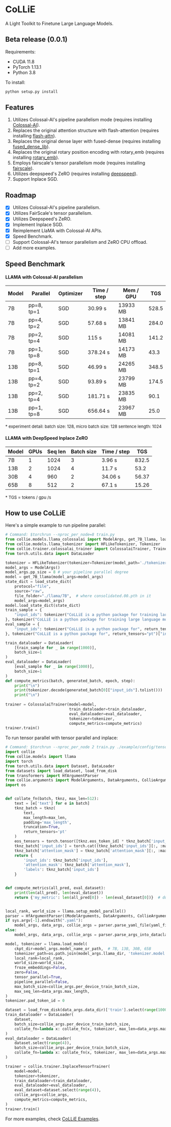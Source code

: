 # CoLLiE

A Light Toolkit to Finetune Large Language Models.

## Beta release (0.0.1)

Requirements:

* CUDA 11.8 
* PyTorch 1.13.1
* Python 3.8

To install:

```bash
python setup.py install
```

## Features

1. Utilizes Colossal-AI's pipeline parallelism mode (requires installing [Colossal-AI](https://github.com/hpcaitech/ColossalAI)).
2. Replaces the original attention structure with flash-attention (requires installing [flash-attn](https://github.com/HazyResearch/flash-attention)).
3. Replaces the original dense layer with fused-dense (requires installing [fused_dense_lib](https://github.com/HazyResearch/flash-attention/tree/main/csrc/fused_dense_lib)).
4. Replaces the original rotary position encoding with rotary_emb (requires installing [rotary_emb](https://github.com/HazyResearch/flash-attention/tree/main/csrc/rotary)).
5. Employs fairscale's tensor parallelism mode (requires installing [fairscale](https://github.com/facebookresearch/fairscale)).
6. Utilizes deepspeed's ZeRO (requires installing [deepspeed](https://github.com/microsoft/DeepSpeed)).
7. Support Inplace SGD.

## Roadmap

+ [x] Utilizes Colossal-AI's pipeline parallelism.
+ [x] Utilizes FairScale's tensor parallelism.
+ [x] Utilizes Deepspeed's ZeRO.
+ [x] Implement Inplace SGD.
+ [x] Reimplement LlaMA with Colossal-AI APIs.
+ [x] Speed Benchmark.
+ [ ] Support Colossal-AI's tensor parallelism and ZeRO CPU offload.
+ [ ] Add more examples.

## Speed Benchmark

#### LLAMA with Colossal-AI parallelism

| Model | Parallel   | Optimizer | Time / step | Mem / GPU | TGS   |
| ----- | ---------- | --------- | ----------- | --------- | ----- |
| 7B    | pp=8, tp=1 | SGD       | 30.99 s     | 13933 MB  | 528.5 |
| 7B    | pp=4, tp=2 | SGD       | 57.68 s     | 13841 MB  | 284.0 |
| 7B    | pp=2, tp=4 | SGD       | 115 s       | 14081 MB  | 141.2 |
| 7B    | pp=1, tp=8 | SGD       | 378.24 s    | 14173 MB  | 43.3  |
| 13B   | pp=8, tp=1 | SGD       | 46.99 s     | 24265 MB  | 348.5 |
| 13B   | pp=4, tp=2 | SGD       | 93.89 s     | 23799 MB  | 174.5 |
| 13B   | pp=2, tp=4 | SGD       | 181.71 s    | 23835 MB  | 90.1  |
| 13B   | pp=1, tp=8 | SGD       | 656.64 s    | 23967 MB  | 25.0  |

<font size=2>* experiment detail: batch size: 128, micro batch size: 128 sentence length: 1024</font>

#### LLAMA with DeepSpeed Inplace ZeRO

| Model | GPUs | Seq len | Batch size | Time / step | TGS   |
| ----- | ---- | ------- | ---------- | ----------- | ----- |
| 7B    | 1    | 1024    | 3          | 3.96 s      | 832.5 |
| 13B   | 2    | 1024    | 4          | 11.7 s      | 53.2  |
| 30B   | 4    | 960     | 2          | 34.06 s     | 56.37 |
| 65B   | 8    | 512     | 2          | 67.1 s      | 15.26 |

<font size=2>* TGS = tokens / gpu /s</font>

## How to use CoLLiE

Here's a simple example to run pipeline parallel:

```python
# Command: $torchrun --nproc_per_node=8 train.py
from collie.models.llama_colossalai import ModelArgs, get_7B_llama, load_state_dict
from collie.models.llama_tokenizer import HFLikeTokenizer, Tokenizer
from collie.trainer.colossalai_trainer import ColossalaiTrainer, TrainerArgs
from torch.utils.data import DataLoader

tokenizer = HFLikeTokenizer(tokenizer=Tokenizer(model_path='./tokenizer.model'))
model_args = ModelArgs()
model_args.pp_size = 8 # your pipeline parallel degree
model = get_7B_llama(model_args=model_args)
state_dict = load_state_dict(
    protocol="file", 
    source="raw", 
    file_folder="./llama/7B",  # where consolidated.00.pth in it
    model_args=model_args)
model.load_state_dict(state_dict)
train_sample = {
    "input_ids": tokenizer("CoLLiE is a python package for training large language models", return_tensors="pt")["input_ids"].long()
}, tokenizer("CoLLiE is a python package for training large language models", return_tensors="pt")["input_ids"].long()
eval_sample = {
    "input_ids": tokenizer("CoLLiE is a python package for", return_tensors="pt")["input_ids"].long()
}, tokenizer("CoLLiE is a python package for", return_tensors="pt")["input_ids"].long()

train_dataloader = DataLoader(
    [train_sample for _ in range(1000)],
    batch_size=1
)
eval_dataloader = DataLoader(
    [eval_sample for _ in range(1000)],
    batch_size=1
)
def compute_metrics(batch, generated_batch, epoch, step):
    print("\n")
    print(tokenizer.decode(generated_batch[0]["input_ids"].tolist()))
    print("\n")
    
trainer = ColossalaiTrainer(model=model,
                            train_dataloader=train_dataloader,
                            eval_dataloader=eval_dataloader,
                            tokenizer=tokenizer,
                            compute_metrics=compute_metrics)
trainer.train()
```

To run tensor parallel with tensor parallel and inplace:

```python
# Command: $torchrun --nproc_per_node 2 train.py ./example/config/tensor_args.yaml
import collie
from collie.models import llama
import torch
from torch.utils.data import Dataset, DataLoader
from datasets import load_dataset, load_from_disk
from transformers import HfArgumentParser
from collie.arguments import ModelArguments, DataArguments, CollieArguments
import os


def collate_fn(batch, tknz, max_len=512):
    text = [e['text'] for e in batch]
    tknz_batch = tknz(
        text,
        max_length=max_len,
        padding='max_length',
        truncation=True,
        return_tensors='pt'
    )
    eos_tensors = torch.tensor([tknz.eos_token_id] * tknz_batch['input_ids'].shape[0]).unsqueeze(1)
    tknz_batch['input_ids'] = torch.cat((tknz_batch['input_ids'][:, :max_len-1], eos_tensors), dim=1)
    tknz_batch['attention_mask'] = tknz_batch['attention_mask'][:, :max_len]
    return {
        'input_ids': tknz_batch['input_ids'],
        'attention_mask': tknz_batch['attention_mask'],
        'labels': tknz_batch['input_ids']
    }


def compute_metrics(all_pred, eval_dataset):
    print(len(all_pred), len(eval_dataset))
    return {'my_metric': len(all_pred[0]) - len(eval_dataset[0])}  # dummy metric


local_rank, world_size = llama.setup_model_parallel()
parser = HfArgumentParser((ModelArguments, DataArguments, CollieArguments))
if sys.argv[-1].endswith(".yaml"):
    model_args, data_args, collie_args = parser.parse_yaml_file(yaml_file=os.path.abspath(sys.argv[-1]))
else:
    model_args, data_args, collie_args = parser.parse_args_into_dataclasses()

model, tokenizer = llama.load_model(
    ckpt_dir=model_args.model_name_or_path,  # 7B, 13B, 30B, 65B
    tokenizer_path=os.path.join(model_args.llama_dir, 'tokenizer.model'),
    local_rank=local_rank,
    world_size=world_size,
    froze_embeddings=False,
    zero=False,
    tensor_parallel=True,
    pipeline_parallel=False,
    max_batch_size=collie_args.per_device_train_batch_size,
    max_seq_len=data_args.max_length,
)
tokenizer.pad_token_id = 0

dataset = load_from_disk(data_args.data_dir)['train'].select(range(1000))
train_dataloader = DataLoader(
    dataset,
    batch_size=collie_args.per_device_train_batch_size,
    collate_fn=lambda x: collate_fn(x, tokenizer, max_len=data_args.max_length)
)
eval_dataloader = DataLoader(
    dataset.select(range(4)),
    batch_size=collie_args.per_device_train_batch_size,
    collate_fn=lambda x: collate_fn(x, tokenizer, max_len=data_args.max_length)
)

trainer = collie.trainer.InplaceTensorTrainer(
    model=model,
    tokenizer=tokenizer,
    train_dataloader=train_dataloader,
    eval_dataloader=eval_dataloader,
    eval_dataset=dataset.select(range(4)),
    collie_args=collie_args,
    compute_metrics=compute_metrics,
)
trainer.train()
```

For more examples, check [CoLLiE Examples](https://github.com/OpenLMLab/collie/tree/main/examples).
